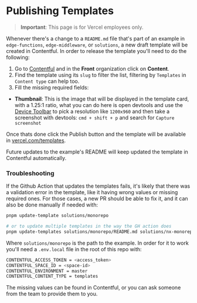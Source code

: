 # Publishing Templates

> **Important**: This page is for Vercel employees only.

Whenever there's a change to a `README.md` file that's part of an example in `edge-functions`, `edge-middleware`, or `solutions`, a new draft template will be created in Contentful. In order to release the template you'll need to do the following:

1. Go to [Contentful](https://app.contentful.com) and in the **Front** organization click on **Content**.
2. Find the template using its `slug` to filter the list, filtering by `Templates` in `Content type` can help too.
3. Fill the missing required fields:

- **Thumbnail**: This is the image that will be displayed in the template card, with a 1.25:1 ratio, what you can do here is open devtools and use the [Device Toolbar](https://developer.chrome.com/docs/devtools/device-mode/) to pick a resolution like `1200x960` and then take a screenshot with devtools: `cmd + shift + p` and search for `Capture screenshot`

Once thats done click the Publish button and the template will be available in [vercel.com/templates](https://vercel.com/templates).

Future updates to the example's README will keep updated the template in Contentful automatically.

### Troubleshooting

If the Github Action that updates the templates fails, it's likely that there was a validation error in the template, like it having wrong values or missing required ones. For those cases, a new PR should be able to fix it, and it can also be done manually if needed with:

```bash
pnpm update-template solutions/monorepo

# or to update multiple templates in the way the GH action does
pnpm update-templates solutions/monorepo/README.md solutions/nx-monorepo/README.md
```

Where `solutions/monorepo` is the path to the example. In order for it to work you'll need a `.env.local` file in the root of this repo with:

```bash
CONTENTFUL_ACCESS_TOKEN = <access_token>
CONTENTFUL_SPACE_ID = <space-id>
CONTENTFUL_ENVIRONMENT = master
CONTENTFUL_CONTENT_TYPE = templates
```

The missing values can be found in Contentful, or you can ask someone from the team to provide them to you.
